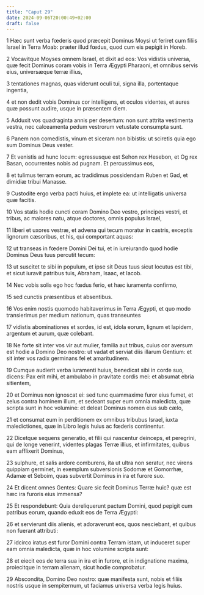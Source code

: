 ```yaml
---
title: "Caput 29"
date: 2024-09-06T20:00:49+02:00
draft: false
---
```



1 Hæc sunt verba fœderis quod præcepit Dominus Moysi ut feriret cum filiis Israel in Terra Moab: præter illud fœdus, quod cum eis pepigit in Horeb.

2 Vocavitque Moyses omnem Israel, et dixit ad eos: Vos vidistis universa, quæ fecit Dominus coram vobis in Terra Ægypti Pharaoni, et omnibus servis eius, universæque terræ illius,

3 tentationes magnas, quas viderunt oculi tui, signa illa, portentaque ingentia,

4 et non dedit vobis Dominus cor intelligens, et oculos videntes, et aures quæ possunt audire, usque in præsentem diem.

5 Adduxit vos quadraginta annis per desertum: non sunt attrita vestimenta vestra, nec calceamenta pedum vestrorum vetustate consumpta sunt.

6 Panem non comedistis, vinum et siceram non bibistis: ut sciretis quia ego sum Dominus Deus vester.

7 Et venistis ad hunc locum: egressusque est Sehon rex Hesebon, et Og rex Basan, occurrentes nobis ad pugnam. Et percussimus eos,

8 et tulimus terram eorum, ac tradidimus possidendam Ruben et Gad, et dimidiæ tribui Manasse.

9 Custodite ergo verba pacti huius, et implete ea: ut intelligatis universa quæ facitis.

10 Vos statis hodie cuncti coram Domino Deo vestro, principes vestri, et tribus, ac maiores natu, atque doctores, omnis populus Israel,

11 liberi et uxores vestræ, et advena qui tecum moratur in castris, exceptis lignorum cæsoribus, et his, qui comportant aquas:

12 ut transeas in fœdere Domini Dei tui, et in iureiurando quod hodie Dominus Deus tuus percutit tecum:

13 ut suscitet te sibi in populum, et ipse sit Deus tuus sicut locutus est tibi, et sicut iuravit patribus tuis, Abraham, Isaac, et Iacob.

14 Nec vobis solis ego hoc fœdus ferio, et hæc iuramenta confirmo,

15 sed cunctis præsentibus et absentibus.

16 Vos enim nostis quomodo habitaverimus in Terra Ægypti, et quo modo transierimus per medium nationum, quas transeuntes

17 vidistis abominationes et sordes, id est, idola eorum, lignum et lapidem, argentum et aurum, quæ colebant.

18 Ne forte sit inter vos vir aut mulier, familia aut tribus, cuius cor aversum est hodie a Domino Deo nostro: ut vadat et serviat diis illarum Gentium: et sit inter vos radix germinans fel et amaritudinem.

19 Cumque audierit verba iuramenti huius, benedicat sibi in corde suo, dicens: Pax erit mihi, et ambulabo in pravitate cordis mei: et absumat ebria sitientem,

20 et Dominus non ignoscat ei: sed tunc quammaxime furor eius fumet, et zelus contra hominem illum, et sedeant super eum omnia maledicta, quæ scripta sunt in hoc volumine: et deleat Dominus nomen eius sub cælo,

21 et consumat eum in perditionem ex omnibus tribubus Israel, iuxta maledictiones, quæ in Libro legis huius ac fœderis continentur.

22 Dicetque sequens generatio, et filii qui nascentur deinceps, et peregrini, qui de longe venerint, videntes plagas Terræ illius, et infirmitates, quibus eam afflixerit Dominus,

23 sulphure, et salis ardore comburens, ita ut ultra non seratur, nec virens quippiam germinet, in exemplum subversionis Sodomæ et Gomorrhæ, Adamæ et Seboim, quas subvertit Dominus in ira et furore suo.

24 Et dicent omnes Gentes: Quare sic fecit Dominus Terræ huic? quæ est hæc ira furoris eius immensa?

25 Et respondebunt: Quia dereliquerunt pactum Domini, quod pepigit cum patribus eorum, quando eduxit eos de Terra Ægypti:

26 et servierunt diis alienis, et adoraverunt eos, quos nesciebant, et quibus non fuerant attributi:

27 idcirco iratus est furor Domini contra Terram istam, ut induceret super eam omnia maledicta, quæ in hoc volumine scripta sunt:

28 et eiecit eos de terra sua in ira et in furore, et in indignatione maxima, proiecitque in terram alienam, sicut hodie comprobatur.

29 Abscondita, Domino Deo nostro: quæ manifesta sunt, nobis et filiis nostris usque in sempiternum, ut faciamus universa verba legis huius.

